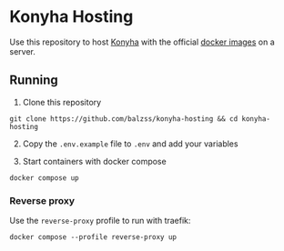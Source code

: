 # Konyha Hosting

Use this repository to host [Konyha](https://github.com/balzss/konyha) with the official [docker images](https://hub.docker.com/u/konyha) on a server.

## Running

1. Clone this repository

```
git clone https://github.com/balzss/konyha-hosting && cd konyha-hosting
```

2. Copy the `.env.example` file to `.env` and add your variables

3. Start containers with docker compose

```
docker compose up
```

### Reverse proxy

Use the `reverse-proxy` profile to run with traefik:

```
docker compose --profile reverse-proxy up
```
